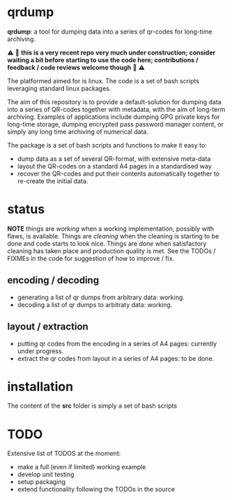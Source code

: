 # qrdump

**qrdump**: a tool for dumping data into a series of qr-codes for long-time archiving.

:warning: :construction: **this is a very recent repo very much under construction; consider waiting a bit before starting to use the code here; contributions / feedback / code reviews welcome though** :construction: :warning:

The platformed aimed for is linux. The code is a set of bash scripts leveraging standard linux packages.

The aim of this repository is to provide a default-solution for dumping data into a series of QR-codes together with metadata, with the aim of long-term archiving. Examples of applications include dumping GPG private keys for long-time storage, dumping encrypted pass password manager content, or simply any long time archiving of numerical data.

The package is a set of bash scripts and functions to make it easy to:

- dump data as a set of several QR-format, with extensive meta-data
- layout the QR-codes on a standard A4 pages in a standardised way
- recover the QR-codes and put their contents automatically together to re-create the initial data.

# status

**NOTE** things are *working* when a working implementation, possibly with flaws, is available. Things are *cleaning* when the cleaning is starting to be done and code starts to look nice. Things are *done* when satisfactory cleaning has taken place and production quality is met. See the TODOs / FIXMEs in the code for suggestion of how to improve / fix.

## encoding / decoding
- generating a list of qr dumps from arbitrary data: working.
- decoding a list of qr dumps to arbitraty data: working.

## layout / extraction
- putting qr codes from the encoding in a series of A4 pages: currently under progress.
- extract the qr codes from layout in a series of A4 pages: to be done.

# installation

The content of the **src** folder is simply a set of bash scripts

# TODO

Extensive list of TODOS at the moment:

- make a full (even if limited) working example
- develop unit testing
- setup packaging
- extend functionality following the TODOs in the source

